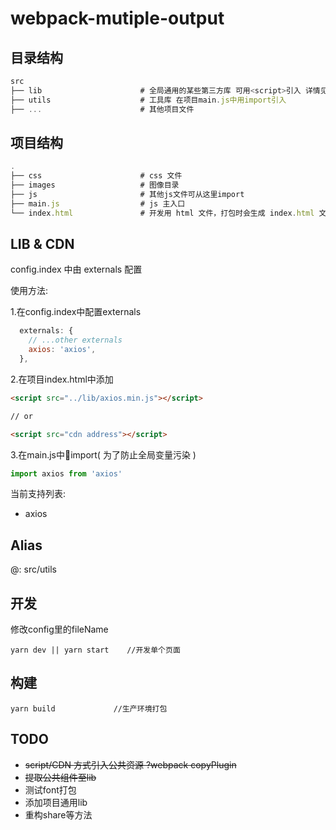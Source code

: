 # webpack-mutiple-output

## 目录结构

```js
src
├── lib                      # 全局通用的某些第三方库 可用<script>引入 详情见下文
├── utils                    # 工具库 在项目main.js中用import引入
├── ...                      # 其他项目文件
```

## 项目结构

```js
.
├── css                      # css 文件
├── images                   # 图像目录
├── js                       # 其他js文件可从这里import
├── main.js                  # js 主入口
└── index.html               # 开发用 html 文件，打包时会生成 index.html 文件
```

## LIB & CDN

config.index 中由 externals 配置

使用方法:

1.在config.index中配置externals

```js
  externals: {
    // ...other externals
    axios: 'axios',
  },
```

2.在项目index.html中添加

```html
<script src="../lib/axios.min.js"></script>

// or

<script src="cdn address"></script>
```

3.在main.js中import( 为了防止全局变量污染 )

```js
import axios from 'axios'
```

当前支持列表:

- axios

## Alias

@: src/utils

## 开发

修改config里的fileName

```shell
yarn dev || yarn start    //开发单个页面
```

## 构建

```shell
yarn build             //生产环境打包
```

## TODO

- ~~script/CDN 方式引入公共资源 ?webpack copyPlugin~~
- ~~提取公共组件至lib~~
- 测试font打包
- 添加项目通用lib
- 重构share等方法

